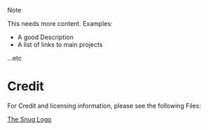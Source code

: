 > [!Note]
> This needs more content.
> Examples:
> - A good Description
> - A list of links to main projects
> 
> ...etc

# Credit
For Credit and licensing information, please see the following Files:

[The Snug Logo](./credit/Logo.md)
